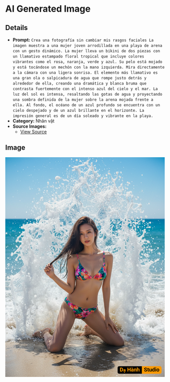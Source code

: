 # AI Generated Image

## Details
- **Prompt:** `Crea una fotografía sin cambiar mis rasgos faciales
La imagen muestra a una mujer joven arrodillada en una playa de arena con un gesto dinámico.
​La mujer lleva un bikini de dos piezas con un llamativo estampado floral tropical que incluye colores vibrantes como el rosa, naranja, verde y azul. Su pelo está mojado y está tocándose un mechón con la mano izquierda. Mira directamente a la cámara con una ligera sonrisa.
​El elemento más llamativo es una gran ola o salpicadura de agua que rompe justo detrás y alrededor de ella, creando una dramática y blanca bruma que contrasta fuertemente con el intenso azul del cielo y el mar. La luz del sol es intensa, resaltando las gotas de agua y proyectando una sombra definida de la mujer sobre la arena mojada frente a ella.
​Al fondo, el océano de un azul profundo se encuentra con un cielo despejado y de un azul brillante en el horizonte. La impresión general es de un día soleado y vibrante en la playa.`
- **Category:** Nhân vật
- **Source Images:**
  - [View Source](https://raw.githubusercontent.com/lenzcomvth/Somethings/main/Models/Female/Female3.jpg)

## Image
![AI Generated Image](./image-2025-10-18T01-44-46-463Z-be5e9.png)